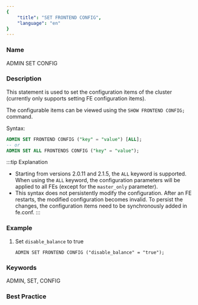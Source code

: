 ```yaml
---
{
    "title": "SET FRONTEND CONFIG",
    "language": "en"
}
---
```


<!--
Licensed to the Apache Software Foundation (ASF) under one
or more contributor license agreements.  See the NOTICE file
distributed with this work for additional information
regarding copyright ownership.  The ASF licenses this file
to you under the Apache License, Version 2.0 (the
"License"); you may not use this file except in compliance
with the License.  You may obtain a copy of the License at

  http://www.apache.org/licenses/LICENSE-2.0

Unless required by applicable law or agreed to in writing,
software distributed under the License is distributed on an
"AS IS" BASIS, WITHOUT WARRANTIES OR CONDITIONS OF ANY
KIND, either express or implied.  See the License for the
specific language governing permissions and limitations
under the License.
-->



### Name

ADMIN SET CONFIG

### Description

This statement is used to set the configuration items of the cluster (currently only supports setting FE configuration items).

The configurable items can be viewed using the `SHOW FRONTEND CONFIG;` command.

Syntax:

```sql
ADMIN SET FRONTEND CONFIG ("key" = "value") [ALL];
-- or
ADMIN SET ALL FRONTENDS CONFIG ("key" = "value");
```

:::tip Explanation

- Starting from versions 2.0.11 and 2.1.5, the `ALL` keyword is supported. When using the `ALL` keyword, the configuration parameters will be applied to all FEs (except for the `master_only` parameter).
- This syntax does not persistently modify the configuration. After an FE restarts, the modified configuration becomes invalid. To persist the changes, the configuration items need to be synchronously added in fe.conf.
:::

### Example

1. Set `disable_balance` to true

    `ADMIN SET FRONTEND CONFIG ("disable_balance" = "true");`

### Keywords

ADMIN, SET, CONFIG

### Best Practice

